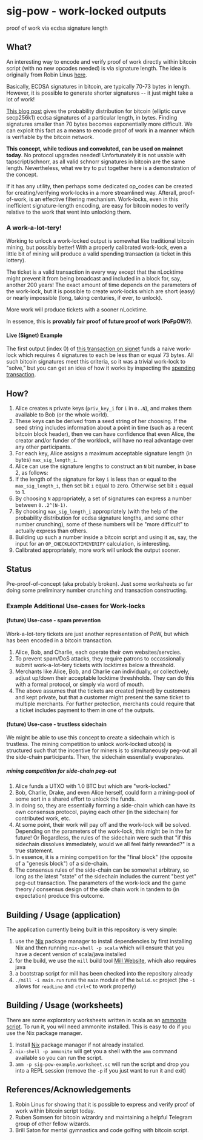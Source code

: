 # sig-pow - work-locked outputs
proof of work via ecdsa signature length

## What?
An interesting way to encode and verify proof of work directly within bitcoin script 
(with no new opcodes needed) is via signature length. The idea is originally from 
Robin Linus [here](https://gist.github.com/RobinLinus/95de641ed1e3d9fde83bdcf5ac289ce9).

Basically, ECDSA signatures in bitcoin, are typically 70-73 bytes in length. However,
it is possible to generate shorter signatures -- it just might take a lot of work!

[This blog post](https://blog.eternitywall.com/content/20171212_Exact_Probabilities/) gives
the probability distribution for bitcoin (elliptic curve secp256k1) ecdsa signatures
of a particular length, in bytes. Finding signatures smaller than 70 bytes becomes
exponentially more difficult. We can exploit this fact as a means to encode proof of work
in a manner which is verifiable by the bitcoin network. 

**This concept, while tedious and convoluted, can be used on mainnet today**. 
No protocol upgrades needed! Unfortunately it is not usable with tapscript/schnorr,
as all valid schnorr signatures in bitcoin are the same length. Nevertheless, what 
we try to put together here is a demonstration of the concept. 

If it has any utility, then perhaps some dedicated op_codes can be created for 
creating/verifying work-locks in a more streamlined way. Afterall, proof-of-work,
is an effective filtering mechanism. Work-locks, even in this inefficient signature-length
encoding, are easy for bitcoin nodes to verify relative to the work that went into unlocking them.

### A work-a-lot-tery!
Working to unlock a work-locked output is somewhat like traditional bitcoin mining,
but possibly better! With a properly calibrated work-lock, even a little bit of 
mining will produce a valid spending transaction (a ticket in this lottery).

The ticket is a valid transaction in every way except that the nLocktime might 
prevent it from being broadcast and included in a block for, say, another 200 years!
The exact amount of time depends on the parameters of the work-lock, but it is 
possible to create work-locks which are short (easy) or nearly impossible (long,
taking centuries, if ever, to unlock).

More work will produce tickets with a sooner nLocktime.

In essence, this is **provably fair proof of future proof of work (PoFpOW?)**.

#### Live (Signet) Example
The first output (index 0) of [this transaction on signet](https://mempool.space/signet/tx/f946a09f1f33b92506c39993532070247eae36921c70543ff386c578a78397b1) funds a naive work-lock which 
requires 4 signatures to each be less than or equal 73 bytes. All such bitcoin
signatures meet this criteria, so it was a trivial work-lock to "solve," but you
can get an idea of how it works by inspecting the [spending transaction](https://mempool.space/signet/tx/695b89db80ff904b1cd89243a6588b5dc882d921f7faf6496ed9bc87bc318990).

## How?
1. Alice creates `N` private keys (`priv_key_i` for `i` in `0..N`), and makes them 
   available to Bob (or the whole world). 
2. These keys can be derived from a seed string of her choosing. If the seed 
   string includes information about a point in time (such as a recent bitcoin 
   block header), then we can have confidence that even Alice, the creator and/or
   funder of the worklock, will have no real advantage over any other participants.
2. For each key, Alice assigns a maximum acceptable signature length (in bytes) `max_sig_length_i`.
3. Alice can use the signature lengths to construct an `N` bit number, in base 2,
   as follows:
4. If the length of the signature for key `i` is less than or equal to the `max_sig_length_i`, then
   set bit `i` equal to zero. Otherwise set bit `i` equal to 1.
5. By choosing `N` appropriately, a set of signatures can express a number between
   `0..2^(N-1)`.
6. By choosing `max_sig_length_i` appropriately (with the help of the probability distribution for
   ecdsa signature lengths, and some other number crunching), some of these numbers
   will be "more difficult" to actually express than others.
7. Building up such a number inside a bitcoin script and using it as, say, the
   input for an `OP_CHECKLOCKTIMEVERIFY` calculation, is interesting.
8. Calibrated appropriately, more work will unlock the output sooner. 

## Status
Pre-proof-of-concept (aka probably broken). Just some worksheets so far doing 
some preliminary number crunching and transaction constructing.

### Example Additional Use-cases for Work-locks
#### (future) Use-case - spam prevention
Work-a-lot-tery tickets are just another representation of PoW, but which has been
encoded in a bitcoin transaction.
1. Alice, Bob, and Charlie, each operate their own websites/servcies. 
2. To prevent spam/DoS attacks, they require patrons to occassionally submit
   work-a-lot-tery tickets with locktimes below a threshold.
3. Merchants like Alice, Bob, and Charlie can individually, or collectively, adjust
   up/down their acceptable locktime threshholds. They can do this with a formal
   protocol, or simply via word of mouth.
4. The above assumes that the tickets are created (mined) by customers and kept 
   private, but that a customer might present the same ticket to multiple merchants.
   For further protection, merchants could require that a ticket includes payment
   to them in one of the outputs.
  
#### (future) Use-case - trustless sidechain
We might be able to use this concept to create a sidechain which is trustless. 
The mining competition to unlock work-locked utxo(s) is structured such that the 
incentive for miners is to simultaneously peg-out all the side-chain participants.
Then, the sidechain essentially evaporates.

##### mining competition for side-chain peg-out
1. Alice funds a UTXO with 1.0 BTC but which are "work-locked."
2. Bob, Charlie, Drake, and even Alice herself, could form a mining-pool of some
   sort in a shared effort to unlock the funds.
3. In doing so, they are essentially forming a side-chain which can have its own 
   consensus protocol, paying each other (in the sidechain) for contributed work, etc.
5. At some point, their work will pay off and the work-lock will be solved.
   Depending on the parameters of the work-lock, this might be in the far future! Or
   Regardless, the rules of the sidechain were such that "if this sidechain dissolves 
   immediately, would we all feel fairly rewarded?" is a true statement.
6. In essence, it is a mining competition for the "final block" (the opposite
   of a "genesis block") of a side-chain.
7. The consensus rules of the side-chain can be somewhat arbitrary, so long as the
   latest "state" of the sidechain includes the current "best yet" peg-out transaction.
   The parameters of the work-lock and the game theory / consensus design of the side
   chain work in tandem to (in expectation) produce this outcome.

## Building / Usage (application)
The application currently being built in this repository is very simple:
1. use the [Nix](https://nixos.org) package manager to install dependencies by first installing Nix and then running `nix-shell -p scala` which will ensure that you have a decent version of scala/java installed
2. for the build, we use the `mill` build tool [Mill Website](https://com-lihaoyi.github.io/mill), which also requires java
3. a bootstrap script for mill has been checked into the repository already
4. `./mill -i main.run` runs the `main` module of the `bulid.sc` project (the `-i` allows for `readLine` and `ctrl+C` to work properly)

## Building / Usage (worksheets)
There are some exploratory worksheets written in scala as an [
ammonite script](https://ammonite.io). To run it, you will need ammonite installed. 
This is easy to do if you use the Nix package manager.
1. Install [Nix](https://nixos.org) package manager if not already installed.
2. `nix-shell -p ammonite` will get you a shell with the `amm` command available so you can run the script.
3. `amm -p sig-pow-example.worksheet.sc` will run the script and drop you into a REPL session (remove the `-p` if you just want to run it and exit)

## References/Acknowledgements
1. Robin Linus for showing that it is possible to express and verify proof of work within bitcoin script today.
2. Ruben Somsen for bitcoin wizardry and maintaining a helpful Telegram group of other fellow wizards.
3. Brill Saton for mental gymnastics and code golfing with bitcoin script.